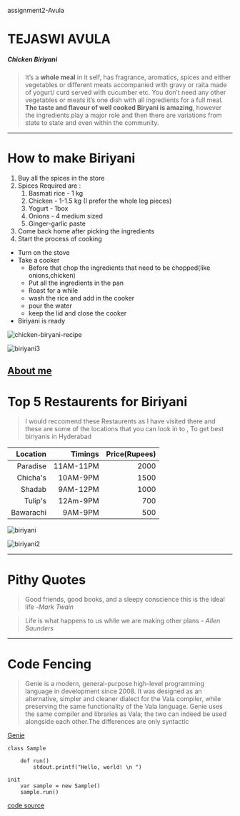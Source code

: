 assignment2-Avula
# TEJASWI AVULA
##### Chicken Biriyani
>It’s a **whole meal**  in it self, has fragrance, aromatics, spices and either vegetables or different meats accompanied with gravy or raita made of yogurt/ curd served with cucumber etc. You don’t need any other vegetables or meats it’s one dish with all ingredients for a full meal. **The taste and flavour of well cooked Biryani is amazing**, however the ingredients play a major role and then there are variations from state to state and even within the community.
-------------------------------
# How to make Biriyani
1. Buy all the spices in the store
2. Spices Required are :
   1. Basmati rice - 1 kg
   2. Chicken - 1-1.5 kg (I prefer the whole leg pieces)
   3. Yogurt - 1box
   4. Onions - 4 medium sized
   5. Ginger-garlic paste 
3. Come back home after picking the ingredients
4. Start the process of cooking
* Turn on the stove
* Take a cooker
   * Before that chop the ingredients that need to be chopped(like onions,chicken)
   * Put all the ingredients in the pan
   * Roast for a while
   * wash the rice and add in the cooker
   * pour the water
   * keep the lid and close the cooker
* Biriyani is ready

![chicken-biryani-recipe](https://user-images.githubusercontent.com/77764342/106365359-a84e9380-62fa-11eb-9e54-98c113407c7f.jpg)

![biriyani3](https://user-images.githubusercontent.com/77764342/106392685-916e7680-63b8-11eb-8d62-60a030b5a9de.jpg)

[About me](AboutMe.md)
----------------------
# Top 5 Restaurents for Biriyani
> I would reccomend these Restaurents as I have visited there and these are some of the locations that you can look in to , To get best biriyanis in Hyderabad 

| Location  |  Timings   |   Price(Rupees) |
|---: | ---: | ---: |              
| Paradise  | 11AM-11PM  |   2000          |
| Chicha's  | 10AM-9PM   |   1500          |
| Shadab    | 9AM-12PM   |   1000          |
| Tulip's   | 12Am-9PM   |   700           |
| Bawarachi | 9AM-9PM    |   500           |

![biriyani](https://user-images.githubusercontent.com/77764342/106392625-5e2be780-63b8-11eb-8cab-d7ad826a7569.jpg)

![biriyani2](https://user-images.githubusercontent.com/77764342/106392666-7dc31000-63b8-11eb-8bea-e8245b2cc2cf.jpg)

----------------------------
# Pithy Quotes
>Good friends, good books, and a sleepy conscience this is the ideal life -*Mark Twain*

>Life is what happens to us while we are making other plans - *Allen Saunders* 
---------------------------------------------
# Code Fencing

>Genie is a modern, general-purpose high-level programming language in development since 2008. It was designed as an alternative, simpler and cleaner dialect for the Vala compiler, while preserving the same functionality of the Vala language. Genie uses the same compiler and libraries as Vala; the two can indeed be used alongside each other.The differences are only syntactic

[Genie](https://en.wikipedia.org/wiki/Genie_(programming_language))

```
class Sample

    def run()
        stdout.printf("Hello, world! \n ")

init
    var sample = new Sample()
    sample.run() 
```

[code source](https://en.wikipedia.org/wiki/Genie_(programming_language))
